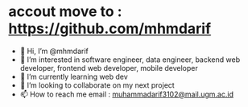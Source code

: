 # accout move to : https://github.com/mhmdarif
- 👋 Hi, I’m @mhmdarif 
- 👀 I’m interested in software engineer, data engineer, backend web developer, frontend web developer, mobile developer
- 🌱 I’m currently learning web dev
- 💞️ I’m looking to collaborate on my next project
- 📫 How to reach me email : muhammadarif3102@mail.ugm.ac.id

<!---
mhmdarif/mhmdarif is a ✨ special ✨ repository because its `README.md` (this file) appears on your GitHub profile.
You can click the Preview link to take a look at your changes.
--->
